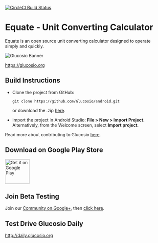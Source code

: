 [![CircleCI Build Status](https://circleci.com/gh/EvanRespaut/Equate.svg?style=shield)](https://circleci.com/gh/EvanRespaut/Equate)

# Equate - Unit Converting Calculator
Equate is an open source unit converting calculator designed to operate simply and quickly.

![Glucosio Banner](https://lh3.googleusercontent.com/tBu_wzYyK4YvieretzG8SXJVL4sUb6CXvcw_jv0IWYlGjQ_zkc54FpgN3eORYYXJx78G=h900-rw)

 https://glucosio.org
 
## Build Instructions
 
- Clone the project from GitHub: 
   ```
   git clone https://github.com/Glucosio/android.git
   ```
   or download the .zip [here](https://github.com/Glucosio/android/archive/master.zip).

- Import the project in Android Studio: **File > New > Import Project**.
  Alternatively, from the Welcome screen, select **Import project**.

Read more about contributing to Glucosio [here](http://www.glucosio.org/contribute/).

## Download on Google Play Store
<a href="https://play.google.com/store/apps/details?id=org.glucosio.android&utm_source=global_co&utm_medium=prtnr&utm_content=Mar2515&utm_campaign=PartBadge&pcampaignid=MKT-AC-global-none-all-co-pr-py-PartBadges-Oct1515-1"><img alt="Get it on Google Play" height="80" src="https://play.google.com/intl/en_us/badges/images/apps/en-play-badge.png" /></a>

## Join Beta Testing
Join our [Community on Google+](https://plus.google.com/communities/117048486613219870727), then [click here](https://play.google.com/apps/testing/org.glucosio.android).

## Test Drive Glucosio Daily
http://daily.glucosio.org



